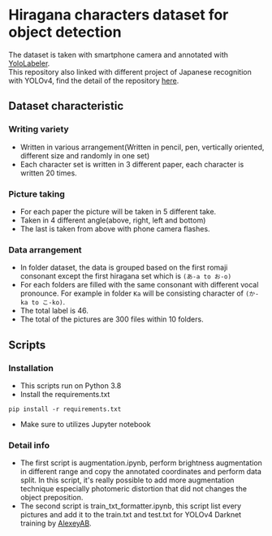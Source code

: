 # Hiragana characters dataset for object detection
The dataset is taken with smartphone camera and annotated with [YoloLabeler](https://github.com/developer0hye/Yolo_Label).</br>
This repository also linked with different project of Japanese recognition with YOLOv4, find the detail of the repository [here](https://github.com/Sekigahara/ETL-extractor-YOLOv4).

## Dataset characteristic

### Writing variety
- Written in various arrangement(Written in pencil, pen, vertically oriented, different size and randomly in one set)
- Each character set is written in 3 different paper, each character is written 20 times.

### Picture taking
- For each paper the picture will be taken in 5 different take.
- Taken in 4 different angle(above, right, left and bottom)
- The last is taken from above with phone camera flashes.

### Data arrangement
- In folder dataset, the data is grouped based on the first romaji consonant except the first hiragana set which is ```(あ-a to お-o)```
- For each folders are filled with the same consonant with different vocal pronounce. For example in folder ```Ka``` will be consisting character of ```(か-ka to こ-ko)```.
- The total label is 46.
- The total of the pictures are 300 files within 10 folders.

## Scripts

### Installation
- This scripts run on Python 3.8
- Install the requirements.txt
```
pip install -r requirements.txt
```
- Make sure to utilizes Jupyter notebook
### Detail info
- The first script is augmentation.ipynb, perform brightness augmentation in different range and copy the annotated coordinates and perform data split. In this script, it's really possible to add more augmentation technique especially photomeric distortion that did not changes the object preposition.
- The second script is train_txt_formatter.ipynb, this script list every pictures and add it to the train.txt and test.txt for YOLOv4 Darknet training by [AlexeyAB](https://github.com/AlexeyAB/darknet).
